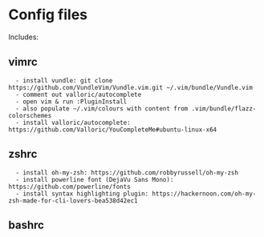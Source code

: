 # Config files
Includes:
## vimrc 
      - install vundle: git clone https://github.com/VundleVim/Vundle.vim.git ~/.vim/bundle/Vundle.vim
      - comment out valloric/autocomplete
      - open vim & run :PluginInstall
      - also populate ~/.vim/colours with content from .vim/bundle/flazz-colorschemes
      - install valloric/autocomplete: https://github.com/Valloric/YouCompleteMe#ubuntu-linux-x64
## zshrc
      - install oh-my-zsh: https://github.com/robbyrussell/oh-my-zsh
      - install powerline font (DejaVu Sans Mono): https://github.com/powerline/fonts 
      - install syntax highlighting plugin: https://hackernoon.com/oh-my-zsh-made-for-cli-lovers-bea538d42ec1
## bashrc

